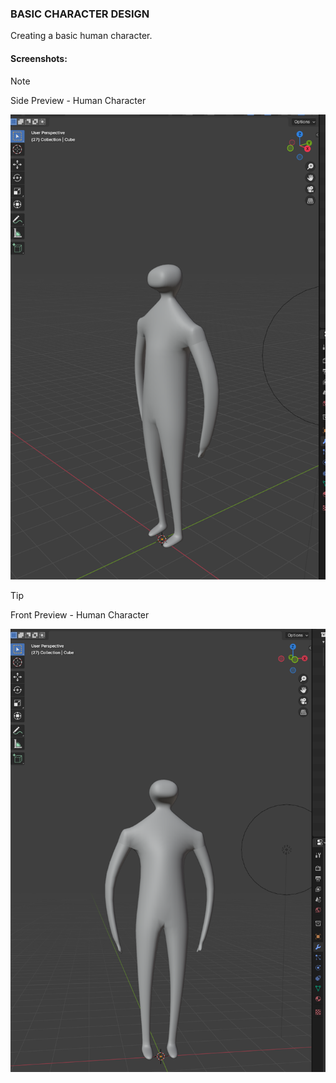 ### BASIC CHARACTER DESIGN

Creating a basic human character.

#### Screenshots:

> [!NOTE]
>
> Side Preview - Human Character

<img src="Screenshots/Screenshot 2024-03-14 092851.png" alt="side-view">

> [!TIP]
>
> Front Preview - Human Character

<img src="Screenshots/Screenshot 2024-03-14 092803.png" alt="side-view">
